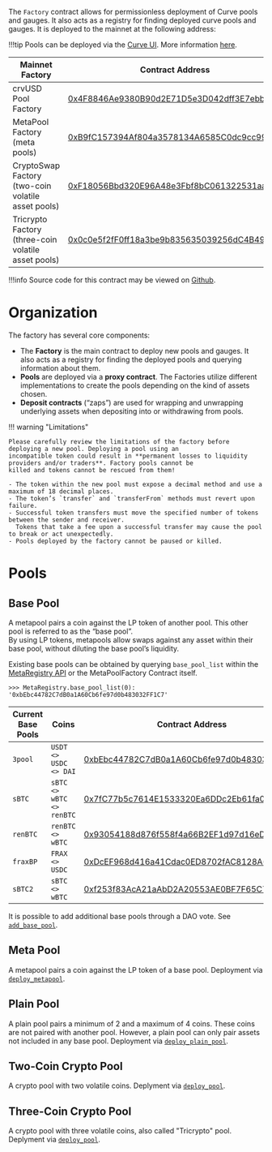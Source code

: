The `Factory` contract allows for permissionless deployment of Curve pools and gauges. It also acts as a registry for
finding deployed curve pools and gauges. It is deployed to the mainnet at the following address:


!!!tip
    Pools can be deployed via the [Curve UI](https://curve.fi/#/ethereum/create-pool). More information [here](https://resources.curve.fi/factory-pools/pool-factory/).


| Mainnet Factory | Contract Address |
| ----------- | ------- |
| crvUSD Pool Factory | [0x4F8846Ae9380B90d2E71D5e3D042dff3E7ebb40d](https://etherscan.io/address/0x4F8846Ae9380B90d2E71D5e3D042dff3E7ebb40d) | 
| MetaPool Factory (meta pools) | [0xB9fC157394Af804a3578134A6585C0dc9cc990d4](https://etherscan.io/address/0xB9fC157394Af804a3578134A6585C0dc9cc990d4) |  
| CryptoSwap Factory (two-coin volatile asset pools) | [0xF18056Bbd320E96A48e3Fbf8bC061322531aac99](https://etherscan.io/address/0xF18056Bbd320E96A48e3Fbf8bC061322531aac99) | 
| Tricrypto Factory (three-coin volatile asset pools) | [0x0c0e5f2fF0ff18a3be9b835635039256dC4B4963](https://etherscan.io/address/0x0c0e5f2fF0ff18a3be9b835635039256dC4B4963) | 

!!!info
    Source code for this contract may be viewed on 
    [Github](https://github.com/curvefi/curve-factory/blob/master/contracts/Factory.vy).


# **Organization**

The factory has several core components:

- The **Factory** is the main contract to deploy new pools and gauges. It also acts as a registry for finding the 
  deployed pools and querying information about them.
- **Pools** are deployed via a **proxy contract**. The Factories utilize different implementations to create the pools depending on the kind of assets chosen.
- **Deposit contracts** (“zaps”) are used for wrapping and unwrapping underlying assets when depositing into or 
  withdrawing from pools.


!!! warning "Limitations"

    Please carefully review the limitations of the factory before deploying a new pool. Deploying a pool using an 
    incompatible token could result in **permanent losses to liquidity providers and/or traders**. Factory pools cannot be 
    killed and tokens cannot be rescued from them!
    
    - The token within the new pool must expose a decimal method and use a maximum of 18 decimal places.
    - The token’s `transfer` and `transferFrom` methods must revert upon failure.
    - Successful token transfers must move the specified number of tokens between the sender and receiver. 
      Tokens that take a fee upon a successful transfer may cause the pool to break or act unexpectedly.
    - Pools deployed by the factory cannot be paused or killed.


# **Pools**

## **Base Pool**

A metapool pairs a coin against the LP token of another pool. This other pool is referred to as the “base pool”.   
By using LP tokens, metapools allow swaps against any asset within their base pool, without diluting the base pool’s liquidity.  

Existing base pools can be obtained by querying `base_pool_list` within the [MetaRegistry API](../registry/overview.md) or the MetaPoolFactory Contract itself.

```shell
>>> MetaRegistry.base_pool_list(0):
'0xbEbc44782C7dB0a1A60Cb6fe97d0b483032FF1C7'
```

| Current Base Pools | Coins   | Contract Address |
| ----------- | -------| ----|
| `3pool` |  `USDT <> USDC <> DAI` | [0xbEbc44782C7dB0a1A60Cb6fe97d0b483032FF1C7](https://etherscan.io/address/0xbEbc44782C7dB0a1A60Cb6fe97d0b483032FF1C7) |
| `sBTC` |  `sBTC <> wBTC <> renBTC` | [0x7fC77b5c7614E1533320Ea6DDc2Eb61fa00A9714](https://etherscan.io/address/0x7fC77b5c7614E1533320Ea6DDc2Eb61fa00A9714) |
| `renBTC` |  `renBTC <> wBTC` | [0x93054188d876f558f4a66B2EF1d97d16eDf0895B](https://etherscan.io/address/0x93054188d876f558f4a66B2EF1d97d16eDf0895B) |
| `fraxBP` |  `FRAX <> USDC` |[0xDcEF968d416a41Cdac0ED8702fAC8128A64241A2](https://etherscan.io/address/0xDcEF968d416a41Cdac0ED8702fAC8128A64241A2) |
| `sBTC2` |  `sBTC <> wBTC` | [0xf253f83AcA21aAbD2A20553AE0BF7F65C755A07F](https://etherscan.io/address/0xf253f83AcA21aAbD2A20553AE0BF7F65C755A07F) |

It is possible to add additional base pools through a DAO vote. See [`add_base_pool`](../pool_factory/admin_controls.md#add_base_pool).


## **Meta Pool** 
A metapool pairs a coin against the LP token of a base pool. Deployment via [`deploy_metapool`](../pool_factory/deployer_api.md#deploy_metapool).

## **Plain Pool**
A plain pool pairs a minimum of 2 and a maximum of 4 coins. These coins are not paired with another pool. However, a plain pool can only pair assets not included in any base pool. Deployment via [`deploy_plain_pool`](../factory/deployer_api.md#deploy_plain_pool).

## **Two-Coin Crypto Pool** 
A crypto pool with two volatile coins. Deplyment via [`deploy_pool`](../factory/deployer_api.md#deploy_pool).

## **Three-Coin Crypto Pool** 
A crypto pool with three volatile coins, also called "Tricrypto" pool. Deplyment via [`deploy_pool`](../factory/deployer_api.md#deploy_pool-1).